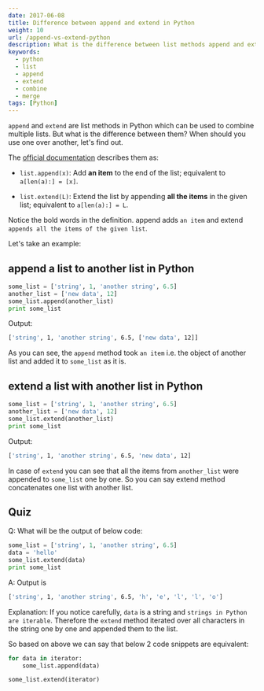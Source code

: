 ```yaml
---
date: 2017-06-08
title: Difference between append and extend in Python
weight: 10
url: /append-vs-extend-python
description: What is the difference between list methods append and extend in Python?
keywords:
  - python
  - list
  - append
  - extend
  - combine
  - merge
tags: [Python]
---
```

`append` and `extend` are list methods in Python which can be used to combine multiple lists. But what is the difference between them? When should you use one over another, let's find out.

The [official documentation](https://docs.python.org/2/tutorial/datastructures.html#more-on-lists) describes them as:

- `list.append(x)`: Add **an item** to the end of the list; equivalent to `a[len(a):] = [x]`.

- `list.extend(L)`: Extend the list by appending **all the items** in the given list; equivalent to `a[len(a):] = L`.

Notice the bold words in the definition. append adds `an item` and extend `appends all the items of the given list`.

Let's take an example:

<script async src="https://pagead2.googlesyndication.com/pagead/js/adsbygoogle.js"></script>
<ins class="adsbygoogle"
     style="display:block; text-align:center;"
     data-ad-layout="in-article"
     data-ad-format="fluid"
     data-ad-client="ca-pub-9878675755379402"
     data-ad-slot="5842766387"></ins>
<script>
     (adsbygoogle = window.adsbygoogle || []).push({});
</script>

## append a list to another list in Python

```python
some_list = ['string', 1, 'another string', 6.5]
another_list = ['new data', 12]
some_list.append(another_list)
print some_list
```

Output:

```sh
['string', 1, 'another string', 6.5, ['new data', 12]]
```

As you can see, the `append` method took `an item` i.e. the object of another list and added it to `some_list` as it is. 

## extend a list with another list in Python

```python
some_list = ['string', 1, 'another string', 6.5]
another_list = ['new data', 12]
some_list.extend(another_list)
print some_list
```

Output:

```sh
['string', 1, 'another string', 6.5, 'new data', 12]
```

In case of `extend` you can see that all the items from `another_list` were appended to `some_list` one by one. So you can say extend method concatenates one list with another list.

## Quiz

Q: What will be the output of below code:

```python
some_list = ['string', 1, 'another string', 6.5]
data = 'hello'
some_list.extend(data)
print some_list
```

A: Output is

```sh
['string', 1, 'another string', 6.5, 'h', 'e', 'l', 'l', 'o']
```

Explanation: If you notice carefully, `data` is a string and `strings in Python are iterable`. Therefore the `extend` method iterated over all characters in the string one by one and appended them to the list.

So based on above we can say that below 2 code snippets are equivalent:

```python
for data in iterator:
    some_list.append(data)
```

```python
some_list.extend(iterator)
```
